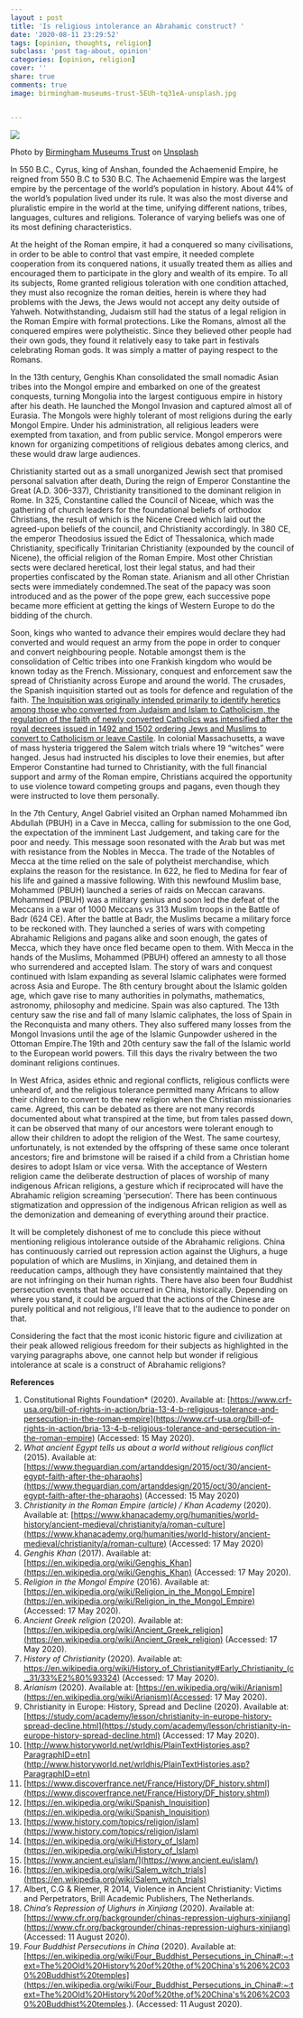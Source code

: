 ```yaml
---
layout : post
title: 'Is religious intolerance an Abrahamic construct? '
date: '2020-08-11 23:29:52'
tags: [opinion, thoughts, religion]
subclass: 'post tag-about, opinion'
categories: [opinion, religion]
cover: ''
share: true
comments: true
image: birmingham-museums-trust-5EUh-tq31eA-unsplash.jpg


---
```


![](/images/birmingham-museums-trust-5EUh-tq31eA-unsplash.jpg)

Photo by [Birmingham Museums Trust](https://unsplash.com/@birminghammuseumstrust?utm_source=unsplash&utm_medium=referral&utm_content=creditCopyText) on [Unsplash](https://unsplash.com/?utm_source=unsplash&utm_medium=referral&utm_content=creditCopyText)

In 550 B.C., Cyrus, king of Anshan, founded the Achaemenid Empire, he reigned from 550 B.C to 530 B.C. The Achaemenid Empire was the largest empire by the percentage of the world’s population in history. About 44% of the world’s population lived under its rule. It was also the most diverse and pluralistic empire in the world at the time, unifying different nations, tribes, languages, cultures and religions. Tolerance of varying beliefs was one of its most defining characteristics.

At the height of the Roman empire, it had a conquered so many civilisations, in order to be able to control that vast empire, it needed complete cooperation from its conquered nations, it usually treated them as allies and encouraged them to participate in the glory and wealth of its empire. To all its subjects, Rome granted religious toleration with one condition attached, they must also recognize the roman deities, herein is where they had problems with the Jews, the Jews would not accept any deity outside of Yahweh. Notwithstanding, Judaism still had the status of a legal religion in the Roman Empire with formal protections. Like the Romans, almost all the conquered empires were polytheistic. Since they believed other people had their own gods, they found it relatively easy to take part in festivals celebrating Roman gods. It was simply a matter of paying respect to the Romans. 

In the 13th century, Genghis Khan consolidated the small nomadic Asian tribes into the Mongol empire and embarked on one of the greatest conquests, turning Mongolia into the largest contiguous empire in history after his death. He launched the Mongol Invasion and captured almost all of Eurasia. The Mongols were highly tolerant of most religions during the early Mongol Empire. Under his administration, all religious leaders were exempted from taxation, and from public service. Mongol emperors were known for organizing competitions of religious debates among clerics, and these would draw large audiences.

Christianity started out as a small unorganized Jewish sect that promised personal salvation after death, During the reign of Emperor Constantine the Great (A.D. 306–337), Christianity transitioned to the dominant religion in Rome. In 325, Constantine called the Council of Niceae, which was the gathering of church leaders for the foundational beliefs of orthodox Christians, the result of which is the Nicene Creed which laid out the agreed-upon beliefs of the council, and Christianity accordingly. In 380 CE, the emperor Theodosius issued the Edict of Thessalonica, which made Christianity, specifically Trinitarian Christianity (expounded by the council of Nicene), the official religion of the Roman Empire. Most other Christian sects were declared heretical, lost their legal status, and had their properties confiscated by the Roman state. Arianism and all other Christian sects were immediately condemned.The seat of the papacy was soon introduced and as the power of the pope grew, each successive pope became more efficient at getting the kings of Western Europe to do the bidding of the church.

Soon, kings who wanted to advance their empires would declare they had converted and would request an army from the pope in order to conquer and convert neighbouring people. Notable amongst them is the consolidation of Celtic tribes into one Frankish kingdom who would be known today as the French. Missionary, conquest and enforcement saw the spread of Christianity across Europe and around the world. The crusades, the Spanish inquisition started out as tools for defence and regulation of the faith. [The Inquisition was originally intended primarily to identify heretics among those who converted from Judaism and Islam to Catholicism, the regulation of the faith of newly converted Catholics was intensified after the royal decrees issued in 1492 and 1502 ordering Jews and Muslims to convert to Catholicism or leave Castile](https://en.wikipedia.org/wiki/Spanish_Inquisition). In colonial Massachusetts, a wave of mass hysteria triggered the Salem witch trials where 19 “witches” were hanged. Jesus had instructed his disciples to love their enemies, but after Emperor Constantine had turned to Christianity, with the full financial support and army of the Roman empire, Christians acquired the opportunity to use violence toward competing groups and pagans, even though they were instructed to love them personally.

In the 7th Century, Angel Gabriel visited an Orphan named Mohammed ibn Abdullah (PBUH) in a Cave in Mecca, calling for submission to the one God, the expectation of the imminent Last Judgement, and taking care for the poor and needy. This message soon resonated with the Arab but was met with resistance from the Nobles in Mecca. The trade of the Notables of Mecca at the time relied on the sale of polytheist merchandise, which explains the reason for the resistance. In 622, he fled to Medina for fear of his life and gained a massive following. With this newfound Muslim base, Mohammed (PBUH) launched a series of raids on Meccan caravans. Mohammed (PBUH) was a military genius and soon led the defeat of the Meccans in a war of 1000 Meccans vs 313 Muslim troops in the Battle of Badr (624 CE). After the battle at Badr, the Muslims became a military force to be reckoned with. They launched a series of wars with competing Abrahamic Religions and pagans alike and soon enough, the gates of Mecca, which they have once fled became open to them. With Mecca in the hands of the Muslims, Mohammed (PBUH) offered an amnesty to all those who surrendered and accepted Islam. The story of wars and conquest continued with Islam expanding as several Islamic caliphates were formed across Asia and Europe. The 8th century brought about the Islamic golden age, which gave rise to many authorities in polymaths, mathematics, astronomy, philosophy and medicine. Spain was also captured. The 13th century saw the rise and fall of many Islamic caliphates, the loss of Spain in the Reconquista and many others. They also suffered many losses from the Mongol Invasions until the age of the Islamic Gunpowder ushered in the Ottoman Empire.The 19th and 20th century saw the fall of the Islamic world to the European world powers. Till this days the rivalry between the two dominant religions continues.

In West Africa, asides ethnic and regional conflicts, religious conflicts were unheard of, and the religious tolerance permitted many Africans to allow their children to convert to the new religion when the Christian missionaries came. Agreed, this can be debated as there are not many records documented about what transpired at the time, but from tales passed down, it can be observed that many of our ancestors were tolerant enough to allow their children to adopt the religion of the West. The same courtesy, unfortunately, is not extended by the offspring of these same once tolerant ancestors; fire and brimstone will be raised if a child from a Christian home desires to adopt Islam or vice versa. With the acceptance of Western religion came the deliberate destruction of places of worship of many indigenous African religions, a gesture which if reciprocated will have the Abrahamic religion screaming ‘persecution’. There has been continuous stigmatization and oppression of the indigenous African religion as well as the demonization and demeaning of everything around their practice. 

It will be completely dishonest of me to conclude this piece without mentioning religious intolerance outside of the Abrahamic religions. China has continuously carried out repression action against the Uighurs, a huge population of which are Muslims, in Xinjiang, and detained them in reeducation camps, although they have consistently maintained that they are not infringing on their human rights. There have also been four Buddhist persecution events that have occurred in China, historically. Depending on where you stand, it could be argued that the actions of the Chinese are purely political and not religious, I'll leave that to the audience to ponder on that.

Considering the fact that the most iconic historic figure and civilization at their peak allowed religious freedom for their subjects as highlighted in the varying paragraphs above, one cannot help but wonder if religious intolerance at scale is a construct of Abrahamic religions?

**References**

1. Constitutional Rights Foundation* (2020). Available at: [https://www.crf-usa.org/bill-of-rights-in-action/bria-13-4-b-religious-tolerance-and-persecution-in-the-roman-empire](https://www.crf-usa.org/bill-of-rights-in-action/bria-13-4-b-religious-tolerance-and-persecution-in-the-roman-empire) (Accessed: 15 May 2020).
2. *What ancient Egypt tells us about a world without religious conflict* (2015). Available at: [https://www.theguardian.com/artanddesign/2015/oct/30/ancient-egypt-faith-after-the-pharaohs](https://www.theguardian.com/artanddesign/2015/oct/30/ancient-egypt-faith-after-the-pharaohs) (Accessed: 15 May 2020)
3. *Christianity in the Roman Empire (article) / Khan Academy* (2020). Available at: [https://www.khanacademy.org/humanities/world-history/ancient-medieval/christianity/a/roman-culture](https://www.khanacademy.org/humanities/world-history/ancient-medieval/christianity/a/roman-culture) (Accessed: 17 May 2020)
4. *Genghis Khan* (2017). Available at: [https://en.wikipedia.org/wiki/Genghis_Khan](https://en.wikipedia.org/wiki/Genghis_Khan) (Accessed: 17 May 2020).
5. *Religion in the Mongol Empire* (2016). Available at: [https://en.wikipedia.org/wiki/Religion_in_the_Mongol_Empire](https://en.wikipedia.org/wiki/Religion_in_the_Mongol_Empire) (Accessed: 17 May 2020).
6. *Ancient Greek religion* (2020). Available at: [https://en.wikipedia.org/wiki/Ancient_Greek_religion](https://en.wikipedia.org/wiki/Ancient_Greek_religion) (Accessed: 17 May 2020).
7. *History of Christianity* (2020). Available at: https://en.wikipedia.org/wiki/History_of_Christianity#Early_Christianity_(c._31/33%E2%80%93324) (Accessed: 17 May 2020).
8. *Arianism* (2020). Available at: [https://en.wikipedia.org/wiki/Arianism](https://en.wikipedia.org/wiki/Arianism)(Accessed: 17 May 2020).
9. Christianity in Europe: History, Spread and Decline (2020). Available at: [https://study.com/academy/lesson/christianity-in-europe-history-spread-decline.html](https://study.com/academy/lesson/christianity-in-europe-history-spread-decline.html) (Accessed: 17 May 2020).
10. [http://www.historyworld.net/wrldhis/PlainTextHistories.asp?ParagraphID=etn](http://www.historyworld.net/wrldhis/PlainTextHistories.asp?ParagraphID=etn)
11. [https://www.discoverfrance.net/France/History/DF_history.shtml](https://www.discoverfrance.net/France/History/DF_history.shtml)
12. [https://en.wikipedia.org/wiki/Spanish_Inquisition](https://en.wikipedia.org/wiki/Spanish_Inquisition)
13. [https://www.history.com/topics/religion/islam](https://www.history.com/topics/religion/islam)
14. [https://en.wikipedia.org/wiki/History_of_Islam](https://en.wikipedia.org/wiki/History_of_Islam)
15. [https://www.ancient.eu/islam/](https://www.ancient.eu/islam/)
16. [https://en.wikipedia.org/wiki/Salem_witch_trials](https://en.wikipedia.org/wiki/Salem_witch_trials)
17. Albert, C.G & Riemer, R 2014, Violence in Ancient Christianity: Victims and Perpetrators, Brill Academic Publishers, The Netherlands.
18. *China’s Repression of Uighurs in Xinjiang* (2020). Available at: [https://www.cfr.org/backgrounder/chinas-repression-uighurs-xinjiang](https://www.cfr.org/backgrounder/chinas-repression-uighurs-xinjiang) (Accessed: 11 August 2020).
19. *Four Buddhist Persecutions in China* (2020). Available at: [https://en.wikipedia.org/wiki/Four_Buddhist_Persecutions_in_China#:~:text=The%20Old%20History%20of%20the,of%20China's%206%2C030%20Buddhist%20temples](https://en.wikipedia.org/wiki/Four_Buddhist_Persecutions_in_China#:~:text=The%20Old%20History%20of%20the,of%20China's%206%2C030%20Buddhist%20temples.). (Accessed: 11 August 2020).